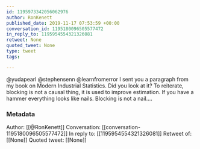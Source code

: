 ```yaml
---
id: 1195973342056062976
author: RonKenett
published_date: 2019-11-17 07:53:59 +00:00
conversation_id: 1195180096505577472
in_reply_to: 1195954554321326081
retweet: None
quoted_tweet: None
type: tweet
tags:

---
```


@yudapearl @stephensenn @learnfromerror I sent you a paragraph from my book on Modern Industrial Statistics. Did you look at it? To reiterate, blocking is not a causal thing, it is used to improve estimation. If you have a hammer everything looks like nails. Blocking is not a nail....

### Metadata

Author: [[@RonKenett]]
Conversation: [[conversation-1195180096505577472]]
In reply to: [[1195954554321326081]]
Retweet of: [[None]]
Quoted tweet: [[None]]
